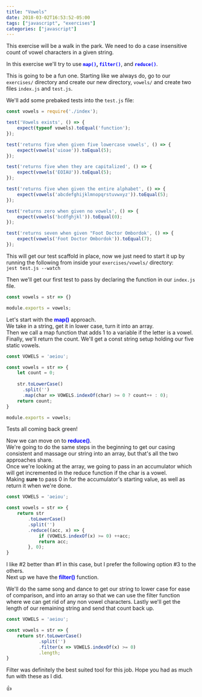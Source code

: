 ```yaml
---
title: "Vowels"
date: 2018-03-02T16:53:52-05:00
tags: ["javascript", "exercises"]
categories: ["javascript"]
---
```



This exercise will be a walk in the park.
We need to do a case insensitive count of vowel characters in a given string.

In this exercise we'll try to use <span style="color:blue;">**`map()`</span>, <span style="color:blue;">`filter()`**, and **<span style="color:blue;">`reduce()`**</span>.

This is going to be a fun one.  Starting like we always do, go to our `exercises/` directory and create our new directory, `vowels/` and create two files `index.js` and `test.js`.

We'll add some prebaked tests into the `test.js` file:
```javascript
const vowels = require('./index');

test('Vowels exists', () => {
    expect(typeof vowels).toEqual('function');
});

test('returns five when given five lowercase vowels', () => {
    expect(vowels('uioae')).toEqual(5);
});

test('returns five when they are capitalized', () => {
    expect(vowels('EOIAU')).toEqual(5);
});

test('returns five when given the entire alphabet', () => {
    expect(vowels('abcdefghijklmnopqrstuvwxyz')).toEqual(5);
});

test('returns zero when given no vowels', () => {
    expect(vowels('bcdfghjkl')).toEqual(0);
});

test('returns seven when given "Foot Doctor Ombordok', () => {
    expect(vowels('Foot Doctor Ombordok')).toEqual(7);
});
```

This will get our test scaffold in place, now we just need to start it up by running the following from inside your `exercises/vowels/` directory:<br/>
`jest test.js --watch`

Then we'll get our first test to pass by declaring the function in our `index.js` file.
```javascript
const vowels = str => {}

module.exports = vowels;
```

Let's start with the **<span style="color:blue">map()</span>** approach.<br/>
We take in a string, get it in lower case, turn it into an array.<br/>
Then we call a map function that adds 1 to a variable if the letter is a vowel.<br/>
Finally, we'll return the count. We'll get a const string setup holding our five static vowels.
```javascript
const VOWELS = 'aeiou';

const vowels = str => {
    let count = 0;
    
    str.toLowerCase()
      .split('')
      .map(char => VOWELS.indexOf(char) >= 0 ? count++ : 0);
    return count;
}

module.exports = vowels;
```
Tests all coming back green!

Now we can move on to **<span style="color:blue">reduce()</span>**.<br/>
We're going to do the same steps in the beginning to get our casing consistent and massage our string into an array, but that's all the two approaches share.<br/>
Once we're looking at the array, we going to pass in an accumulator which will get incremented in the reduce function if the char is a vowel.<br/>
Making **sure** to pass 0 in for the accumulator's starting value, as well as return it when we're done.
```javascript
const VOWELS = 'aeiou';

const vowels = str => {
    return str
        .toLowerCase()
        .split('')
        .reduce((acc, x) => {
            if (VOWELS.indexOf(x) >= 0) ++acc;
            return acc;
        }, 0);
}
```

I like #2 better than #1 in this case, but I prefer the following option #3 to the others.<br/>
Next up we have the **<span style="color:blue">filter()</span>** function.<br/>

We'll do the same song and dance to get our string to lower case for ease of comparison, and into an array so that we can use the filter function where we can get rid of any non vowel characters.  Lastly we'll get the length of our remaining string and send that count back up.
```javascript
const VOWELS = 'aeiou';

const vowels = str => {
    return str.toLowerCase()
            .split('')
            .filter(x => VOWELS.indexOf(x) >= 0)
            .length;
}
```

Filter was definitely the best suited tool for this job.  Hope you had as much fun with these as I did.

:thumbsup: